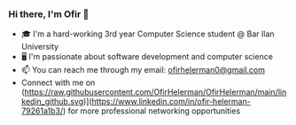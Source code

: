 ### Hi there, I'm Ofir 👋
- 🎓 I'm a hard-working 3rd year Computer Science student @ Bar Ilan University 
- 🖥️ I'm passionate about software development and computer science
- 📫 You can reach me through my email: ofirhelerman0@gmail.com
- Connect with me on (https://raw.githubusercontent.com/OfirHelerman/OfirHelerman/main/linkedin_github.svg)](https://www.linkedin.com/in/ofir-helerman-79261a1b3/) for more professional networking opportunities



 
<!--
**OfirHelerman/OfirHelerman** is a ✨ _special_ ✨ repository because its `README.md` (this file) appears on your GitHub profile.

Here are some ideas to get you started:

- 🔭 I’m currently working on ...
- 🌱 I’m currently learning ...
- 👯 I’m looking to collaborate on ...
- 🤔 I’m looking for help with ...
- 💬 Ask me about ...
- 📫 How to reach me: ...
- 😄 Pronouns: ...
- ⚡ Fun fact: ...
-->
